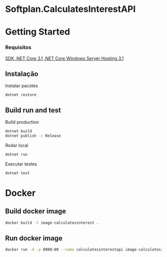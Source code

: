 # Softplan.CalculatesInterestAPI

# Getting Started

### Requisitos

[SDK .NET Core 3.1](https://dotnet.microsoft.com/download/dotnet-core/thank-you/sdk-3.1.401-windows-x64-installer)
[.NET Core Windows Server Hosting 3.1](https://dotnet.microsoft.com/download/dotnet-core/thank-you/runtime-aspnetcore-3.1.7-windows-hosting-bundle-installer)

## Instalação
Instalar pacotes
```
dotnet restore
```

## Build run and test

Build production
```bash
dotnet build
dotnet publish -c Release
```
Rodar local
```bash
dotnet run
```
Executar testes
```bash
dotnet test
```

# Docker
## Build docker image
```bash
docker build -t image-calculatesinterest .
```
## Run docker image
```bash
docker run -d -p 8080:80 --name calculatesinterestapi image-calculatesinterest
```
